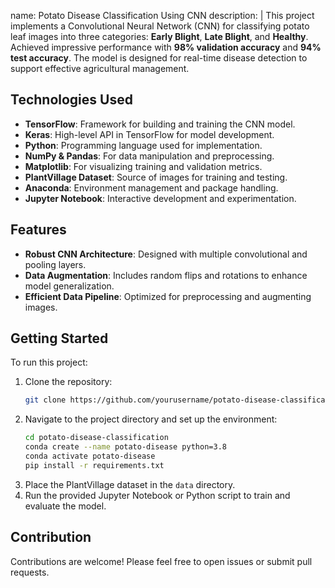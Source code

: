 name: Potato Disease Classification Using CNN
description: |
  This project implements a Convolutional Neural Network (CNN) for classifying potato leaf images into three categories: **Early Blight**, **Late Blight**, and **Healthy**. Achieved impressive performance with **98% validation accuracy** and **94% test accuracy**. The model is designed for real-time disease detection to support effective agricultural management.

  ## Technologies Used
  - **TensorFlow**: Framework for building and training the CNN model.
  - **Keras**: High-level API in TensorFlow for model development.
  - **Python**: Programming language used for implementation.
  - **NumPy & Pandas**: For data manipulation and preprocessing.
  - **Matplotlib**: For visualizing training and validation metrics.
  - **PlantVillage Dataset**: Source of images for training and testing.
  - **Anaconda**: Environment management and package handling.
  - **Jupyter Notebook**: Interactive development and experimentation.

  ## Features
  - **Robust CNN Architecture**: Designed with multiple convolutional and pooling layers.
  - **Data Augmentation**: Includes random flips and rotations to enhance model generalization.
  - **Efficient Data Pipeline**: Optimized for preprocessing and augmenting images.

  ## Getting Started
  To run this project:
  1. Clone the repository:
     ```bash
     git clone https://github.com/yourusername/potato-disease-classification.git
     ```
  2. Navigate to the project directory and set up the environment:
     ```bash
     cd potato-disease-classification
     conda create --name potato-disease python=3.8
     conda activate potato-disease
     pip install -r requirements.txt
     ```
  3. Place the PlantVillage dataset in the `data` directory.
  4. Run the provided Jupyter Notebook or Python script to train and evaluate the model.

  ## Contribution
  Contributions are welcome! Please feel free to open issues or submit pull requests.

